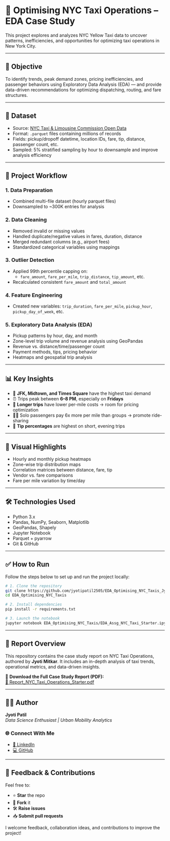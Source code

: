 # 🚕 Optimising NYC Taxi Operations – EDA Case Study

This project explores and analyzes NYC Yellow Taxi data to uncover patterns, inefficiencies, and opportunities for optimizing taxi operations in New York City.

---

## 📌 Objective

To identify trends, peak demand zones, pricing inefficiencies, and passenger behaviors using Exploratory Data Analysis (EDA) — and provide data-driven recommendations for optimizing dispatching, routing, and fare structures.

---

## 📂 Dataset

- Source: [NYC Taxi & Limousine Commission Open Data](https://www.nyc.gov/site/tlc/about/tlc-trip-record-data.page)
- Format: `.parquet` files containing millions of records
- Fields: pickup/dropoff datetime, location IDs, fare, tip, distance, passenger count, etc.
- Sampled: 5% stratified sampling by hour to downsample and improve analysis efficiency

---

## 🔧 Project Workflow

### 1. Data Preparation
- Combined multi-file dataset (hourly parquet files)
- Downsampled to ~300K entries for analysis

### 2. Data Cleaning
- Removed invalid or missing values
- Handled duplicate/negative values in fares, duration, distance
- Merged redundant columns (e.g., airport fees)
- Standardized categorical variables using mappings

### 3. Outlier Detection
- Applied 99th percentile capping on:
  - `fare_amount`, `fare_per_mile`, `trip_distance`, `tip_amount`, etc.
- Recalculated consistent `fare_amount` and `total_amount`

### 4. Feature Engineering
- Created new variables: `trip_duration`, `fare_per_mile`, `pickup_hour`, `pickup_day_of_week`, etc.

### 5. Exploratory Data Analysis (EDA)
- Pickup patterns by hour, day, and month
- Zone-level trip volume and revenue analysis using GeoPandas
- Revenue vs. distance/time/passenger count
- Payment methods, tips, pricing behavior
- Heatmaps and geospatial trip analysis

---

## 📊 Key Insights

- 🚖 **JFK, Midtown, and Times Square** have the highest taxi demand
- ⏰ Trips peak between **6–8 PM**, especially on **Fridays**
- 💸 **Longer trips** have lower per-mile costs → room for pricing optimization
- 💁‍♀️ Solo passengers pay 6x more per mile than groups → promote ride-sharing
- 🎯 **Tip percentages** are highest on short, evening trips

---


## 📍 Visual Highlights

- Hourly and monthly pickup heatmaps
- Zone-wise trip distribution maps
- Correlation matrices between distance, fare, tip
- Vendor vs. fare comparisons
- Fare per mile variation by time/day


---

## 🛠️ Technologies Used

- Python 3.x
- Pandas, NumPy, Seaborn, Matplotlib
- GeoPandas, Shapely
- Jupyter Notebook
- Parquet + pyarrow
- Git & GitHub

---

## ✅ How to Run

Follow the steps below to set up and run the project locally:

```bash
# 1. Clone the repository
git clone https://github.com/jyotipatil2505/EDA_Optimising_NYC_Taxis_Jyoti_Mitkar.git
cd EDA_Optimising_NYC_Taxis

# 2. Install dependencies
pip install -r requirements.txt

# 3. Launch the notebook
jupyter notebook EDA_Optimising_NYC_Taxis/EDA_Assg_NYC_Taxi_Starter.ipynb

```

---


## 📘 Report Overview
This repository contains the case study report on NYC Taxi Operations, authored by **Jyoti Mitkar**. It includes an in-depth analysis of taxi trends, operational metrics, and data-driven insights.

📄 **Download the Full Case Study Report (PDF):**  
[🔗 Report_NYC_Taxi_Operations_Starter.pdf](./Report_NYC_Taxi_Operations_Starter.pdf)


---

## 🙋‍♀️ Author

**Jyoti Patil**  
_Data Science Enthusiast | Urban Mobility Analytics_

### 🌐 Connect With Me
- [💼 LinkedIn](https://www.linkedin.com/in/jyoti-patil-9808067a/)  
- [💻 GitHub](https://github.com/jyotipatil2505)

---

## 💬 Feedback & Contributions

Feel free to:

- ⭐ **Star** the repo  
- 🍴 **Fork** it  
- 🛠️ **Raise issues**  
- 📥 **Submit pull requests**

I welcome feedback, collaboration ideas, and contributions to improve the project!

